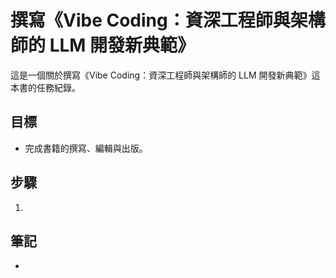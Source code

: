 # 撰寫《Vibe Coding：資深工程師與架構師的 LLM 開發新典範》

這是一個關於撰寫《Vibe Coding：資深工程師與架構師的 LLM 開發新典範》這本書的任務紀錄。

## 目標

*   完成書籍的撰寫、編輯與出版。

## 步驟

1.  

## 筆記

*   
